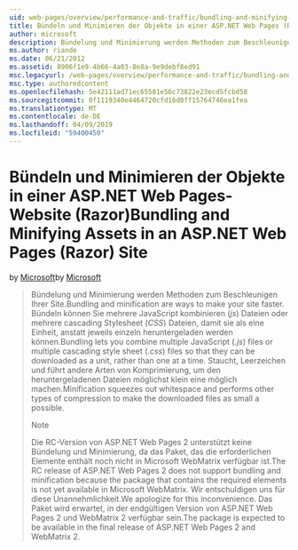 ```yaml
---
uid: web-pages/overview/performance-and-traffic/bundling-and-minifying-assets-in-an-aspnet-web-pages-razor-site
title: Bündeln und Minimieren der Objekte in einer ASP.NET Web Pages (Razor) Standort | Microsoft-Dokumentation
author: microsoft
description: Bündelung und Minimierung werden Methoden zum Beschleunigen Ihrer Site. Bündeln können kombinieren Sie mehrere Dateien für JavaScript (.js) oder mehrere cascading Stylesheet (...)
ms.author: riande
ms.date: 06/21/2012
ms.assetid: 8906f1e9-4b66-4a03-8e8a-9e9debf8ed91
msc.legacyurl: /web-pages/overview/performance-and-traffic/bundling-and-minifying-assets-in-an-aspnet-web-pages-razor-site
msc.type: authoredcontent
ms.openlocfilehash: 5e42111ad71ec65581e56c73822e23ecd5fcbd58
ms.sourcegitcommit: 0f1119340e4464720cfd16d0ff15764746ea1fea
ms.translationtype: MT
ms.contentlocale: de-DE
ms.lasthandoff: 04/09/2019
ms.locfileid: "59400450"
---
```

# <a name="bundling-and-minifying-assets-in-an-aspnet-web-pages-razor-site"></a><span data-ttu-id="958bc-104">Bündeln und Minimieren der Objekte in einer ASP.NET Web Pages-Website (Razor)</span><span class="sxs-lookup"><span data-stu-id="958bc-104">Bundling and Minifying Assets in an ASP.NET Web Pages (Razor) Site</span></span>

<span data-ttu-id="958bc-105">by [Microsoft](https://github.com/microsoft)</span><span class="sxs-lookup"><span data-stu-id="958bc-105">by [Microsoft](https://github.com/microsoft)</span></span>

> <span data-ttu-id="958bc-106">Bündelung und Minimierung werden Methoden zum Beschleunigen Ihrer Site.</span><span class="sxs-lookup"><span data-stu-id="958bc-106">Bundling and minification are ways to make your site faster.</span></span> <span data-ttu-id="958bc-107">Bündeln können Sie mehrere JavaScript kombinieren (*js*) Dateien oder mehrere cascading Stylesheet (*CSS*) Dateien, damit sie als eine Einheit, anstatt jeweils einzeln heruntergeladen werden können.</span><span class="sxs-lookup"><span data-stu-id="958bc-107">Bundling lets you combine multiple JavaScript (*.js*) files or multiple cascading style sheet (*.css*) files so that they can be downloaded as a unit, rather than one at a time.</span></span> <span data-ttu-id="958bc-108">Staucht, Leerzeichen und führt andere Arten von Komprimierung, um den heruntergeladenen Dateien möglichst klein eine möglich machen.</span><span class="sxs-lookup"><span data-stu-id="958bc-108">Minification squeezes out whitespace and performs other types of compression to make the downloaded files as small a possible.</span></span>
> 
> > [!NOTE]
> > <span data-ttu-id="958bc-109">Die RC-Version von ASP.NET Web Pages 2 unterstützt keine Bündelung und Minimierung, da das Paket, das die erforderlichen Elemente enthält noch nicht in Microsoft WebMatrix verfügbar ist.</span><span class="sxs-lookup"><span data-stu-id="958bc-109">The RC release of ASP.NET Web Pages 2 does not support bundling and minification because the package that contains the required elements is not yet available in Microsoft WebMatrix.</span></span> <span data-ttu-id="958bc-110">Wir entschuldigen uns für diese Unannehmlichkeit.</span><span class="sxs-lookup"><span data-stu-id="958bc-110">We apologize for this inconvenience.</span></span> <span data-ttu-id="958bc-111">Das Paket wird erwartet, in der endgültigen Version von ASP.NET Web Pages 2 und WebMatrix 2 verfügbar sein.</span><span class="sxs-lookup"><span data-stu-id="958bc-111">The package is expected to be available in the final release of ASP.NET Web Pages 2 and WebMatrix 2.</span></span>

